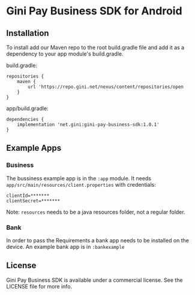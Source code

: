 Gini Pay Business SDK for Android
===============================

Installation
------------

To install add our Maven repo to the root build.gradle file and add it as a dependency to your app
module's build.gradle.

build.gradle:

```
repositories {
    maven {
        url 'https://repo.gini.net/nexus/content/repositories/open
    }
}
```

app/build.gradle:

```
dependencies {
    implementation 'net.gini:gini-pay-business-sdk:1.0.1'
}
```

Example Apps
---

### Business

The bussiness example app is in the `:app` module. 
It needs `app/src/main/resources/client.properties` with credentials:
```
clientId=*******
clientSecret=*******
```
Note: `resources` needs to be a java resources folder, not a regular folder.

### Bank

In order to pass the Requirements a bank app needs to be installed on the device.
An example bank app is in `:bankexample`  

## License

Gini Pay Business SDK is available under a commercial license.
See the LICENSE file for more info.
